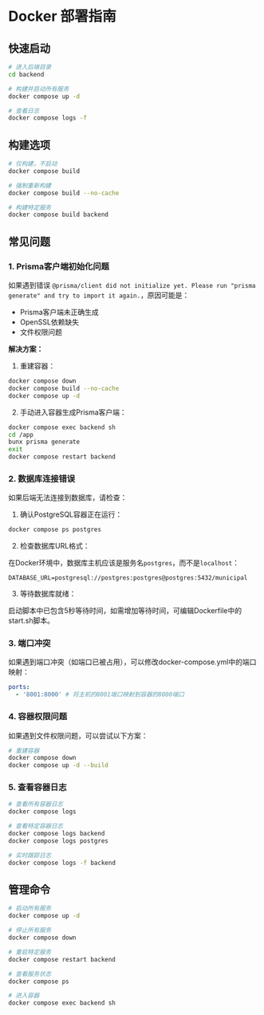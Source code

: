 # Docker 部署指南

## 快速启动

```bash
# 进入后端目录
cd backend

# 构建并启动所有服务
docker compose up -d

# 查看日志
docker compose logs -f
```

## 构建选项

```bash
# 仅构建，不启动
docker compose build

# 强制重新构建
docker compose build --no-cache

# 构建特定服务
docker compose build backend
```

## 常见问题

### 1. Prisma客户端初始化问题

如果遇到错误 `@prisma/client did not initialize yet. Please run "prisma generate" and try to import it again.`，原因可能是：

- Prisma客户端未正确生成
- OpenSSL依赖缺失
- 文件权限问题

**解决方案：**

1. 重建容器：

```bash
docker compose down
docker compose build --no-cache
docker compose up -d
```

2. 手动进入容器生成Prisma客户端：

```bash
docker compose exec backend sh
cd /app
bunx prisma generate
exit
docker compose restart backend
```

### 2. 数据库连接错误

如果后端无法连接到数据库，请检查：

1. 确认PostgreSQL容器正在运行：

```bash
docker compose ps postgres
```

2. 检查数据库URL格式：

在Docker环境中，数据库主机应该是服务名`postgres`，而不是`localhost`：

```
DATABASE_URL=postgresql://postgres:postgres@postgres:5432/municipal
```

3. 等待数据库就绪：

启动脚本中已包含5秒等待时间，如需增加等待时间，可编辑Dockerfile中的start.sh脚本。

### 3. 端口冲突

如果遇到端口冲突（如端口已被占用），可以修改docker-compose.yml中的端口映射：

```yaml
ports:
  - '8001:8000' # 将主机的8001端口映射到容器的8000端口
```

### 4. 容器权限问题

如果遇到文件权限问题，可以尝试以下方案：

```bash
# 重建容器
docker compose down
docker compose up -d --build
```

### 5. 查看容器日志

```bash
# 查看所有容器日志
docker compose logs

# 查看特定容器日志
docker compose logs backend
docker compose logs postgres

# 实时跟踪日志
docker compose logs -f backend
```

## 管理命令

```bash
# 启动所有服务
docker compose up -d

# 停止所有服务
docker compose down

# 重启特定服务
docker compose restart backend

# 查看服务状态
docker compose ps

# 进入容器
docker compose exec backend sh
```
